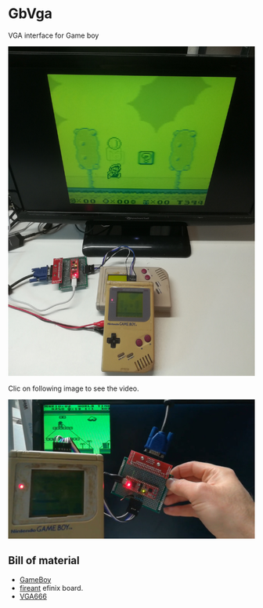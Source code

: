 # GbVga
VGA interface for Game boy 

![Mario in VGA full screen](assets/videos/gbvga_mario_fullscreen.jpg)

Clic on following image to see the video.

[![Simple presentation of GbVga kit](assets/videos/GbVga_first_test.jpg)](https://www.youtube.com/watch?v=K6CevdZVtT0)

## Bill of material

* [GameBoy](https://en.wikipedia.org/wiki/Game_Boy)
* [fireant](https://www.crowdsupply.com/jungle-elec/fireant) efinix board.
* [VGA666](https://github.com/fenlogic/vga666)
